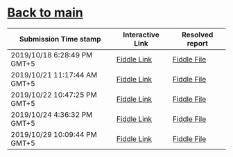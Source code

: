 # [Back to main](https://github.com/glaghari/database-assignement-2019)
|Submission Time stamp          | Interactive Link                                                                              | Resolved report                                                                              |
| ----------------------------- | --------------------------------------------------------------------------------------------- | -------------------------------------------------------------------------------------------- |
| 2019/10/18 6:28:49 PM GMT+5 | [Fiddle Link](https://dbfiddle.uk/?rdbms=oracle_11.2&fiddle=779d07f0ff1d5a21921b108713afdf33) | [Fiddle File](processed/csm-39/779d07f0ff1d5a21921b108713afdf33.md) |
| 2019/10/21 11:17:44 AM GMT+5 | [Fiddle Link](https://dbfiddle.uk/?rdbms=oracle_11.2&fiddle=3c20b7df502f2da150e36b78c677c9d2) | [Fiddle File](processed/csm-39/3c20b7df502f2da150e36b78c677c9d2.md) |
| 2019/10/22 10:47:25 PM GMT+5 | [Fiddle Link](https://dbfiddle.uk/?rdbms=oracle_11.2&fiddle=152f43dd6aa13f909d804ab7b7c9513e) | [Fiddle File](processed/csm-39/152f43dd6aa13f909d804ab7b7c9513e.md) |
| 2019/10/24 4:36:32 PM GMT+5 | [Fiddle Link](https://dbfiddle.uk/?rdbms=oracle_11.2&fiddle=ec5b10ef627d52be52f0d7212e3083ce) | [Fiddle File](processed/csm-39/ec5b10ef627d52be52f0d7212e3083ce.md) |
| 2019/10/29 10:09:44 PM GMT+5 | [Fiddle Link](https://dbfiddle.uk/?rdbms=oracle_11.2&fiddle=97e12fa171cf1c9ffdc9809f9874eee4) | [Fiddle File](processed/csm-39/97e12fa171cf1c9ffdc9809f9874eee4.md) |
